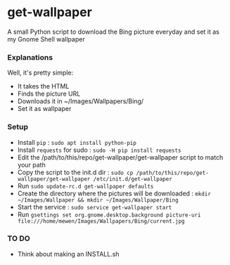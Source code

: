 get-wallpaper
=======

A small Python script to download the Bing picture everyday and set it as my Gnome Shell wallpaper

### Explanations

Well, it's pretty simple:
* It takes the HTML
* Finds the picture URL
* Downloads it in ~/Images/Wallpapers/Bing/
* Set it as wallpaper

### Setup

* Install `pip` : `sudo apt install python-pip`
* Install `requests` for sudo : `sudo -H pip install requests`
* Edit the /path/to/this/repo/get-wallpaper/get-wallpaper script to match your path
* Copy the script to the init.d dir : `sudo cp /path/to/this/repo/get-wallpaper/get-wallpaper /etc/init.d/get-wallpaper`
* Run `sudo update-rc.d get-wallpaper defaults`
* Create the directory where the pictures will be downloaded : `mkdir ~/Images/Wallpaper && mkdir ~/Images/Wallpaper/Bing`
* Start the service : `sudo service get-wallpaper start`
* Run `gsettings set org.gnome.desktop.background picture-uri file:///home/mewen/Images/Wallpapers/Bing/current.jpg`

### TO DO

* Think about making an INSTALL.sh
